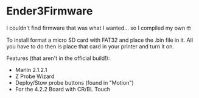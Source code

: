 # Ender3Firmware
I couldn't find firmware that was what I wanted... so I compiled my own 🤓

To install format a micro SD card with FAT32 and place the .bin file in it. All you have to do then is place that card in your printer and turn it on. 

Features (that aren't in the official build!):

* Marlin 2.1.2.1
* Z Probe Wizard
* Deploy/Stow probe buttons (found in "Motion")
* For the 4.2.2 Board with CR/BL Touch
